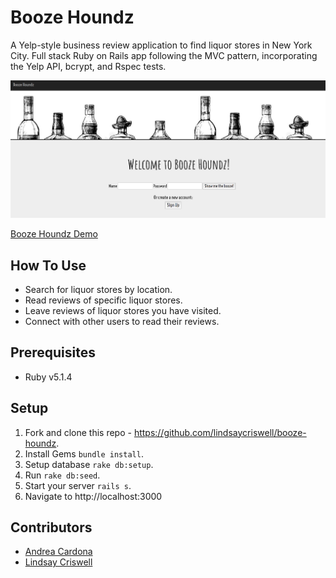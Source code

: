 # Booze Houndz

A Yelp-style business review application to find liquor stores in New York City. Full stack Ruby on Rails app following the MVC pattern, incorporating the Yelp API, bcrypt, and Rspec tests.

![homepage](booze-houndz-homepage.png)

[Booze Houndz Demo](https://www.youtube.com/watch?v=v3OBvErbMd4)

## How To Use

* Search for liquor stores by location.
* Read reviews of specific liquor stores.
* Leave reviews of liquor stores you have visited.
* Connect with other users to read their reviews.

## Prerequisites

* Ruby v5.1.4

## Setup

1.  Fork and clone this repo - https://github.com/lindsaycriswell/booze-houndz.
2.  Install Gems `bundle install`.
3.  Setup database `rake db:setup`.
4.  Run `rake db:seed`.
5.  Start your server `rails s`.
6.  Navigate to http://localhost:3000

## Contributors

* [Andrea Cardona](https://github.com/andreancardona)
* [Lindsay Criswell](https://github.com/lindsaycriswell)
